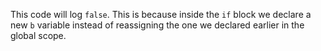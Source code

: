 This code will log `false`. This is because inside the `if` block we declare a new `b` variable instead of reassigning the one we declared earlier in the global scope.
